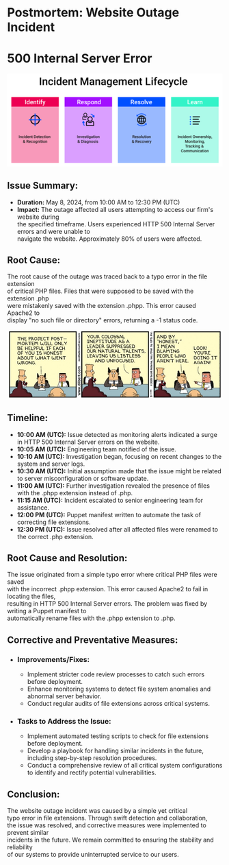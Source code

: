 # Postmortem: Website Outage Incident

# 500 Internal Server Error

![Postmortem](https://github.com/james-eo/alx-system_engineering-devops/blob/main/0x19-postmortem/postmtm.png)

## Issue Summary:

- **Duration:** May 8, 2024, from 10:00 AM to 12:30 PM (UTC)
- **Impact:** The outage affected all users attempting to access our firm's website during  
the specified timeframe. Users experienced HTTP 500 Internal Server errors and were unable to  
navigate the website. Approximately 80% of users were affected.

## Root Cause:  
The root cause of the outage was traced back to a typo error in the file extension  
of critical PHP files. Files that were supposed to be saved with the extension .php  
were mistakenly saved with the extension .phpp. This error caused Apache2 to  
display "no such file or directory" errors, returning a -1 status code.

![Postmortem analysis](https://github.com/james-eo/alx-system_engineering-devops/blob/main/0x19-postmortem/postmtm1.jpeg)

## Timeline:

- **10:00 AM (UTC):** Issue detected as monitoring alerts indicated a surge in HTTP 500 Internal Server errors on the website.  
- **10:05 AM (UTC):** Engineering team notified of the issue.  
- **10:10 AM (UTC):** Investigation began, focusing on recent changes to the system and server logs.  
- **10:30 AM (UTC):** Initial assumption made that the issue might be related to server misconfiguration or software update.  
- **11:00 AM (UTC):** Further investigation revealed the presence of files with the .phpp extension instead of .php.  
- **11:15 AM (UTC):** Incident escalated to senior engineering team for assistance.  
- **12:00 PM (UTC):** Puppet manifest written to automate the task of correcting file extensions.  
- **12:30 PM (UTC):** Issue resolved after all affected files were renamed to the correct .php extension.  

## Root Cause and Resolution:
The issue originated from a simple typo error where critical PHP files were saved  
with the incorrect .phpp extension. This error caused Apache2 to fail in locating the files,  
resulting in HTTP 500 Internal Server errors. The problem was fixed by writing a Puppet manifest to  
automatically rename files with the .phpp extension to .php.

## Corrective and Preventative Measures:

- ### Improvements/Fixes:  
  - Implement stricter code review processes to catch such errors before deployment.  
  - Enhance monitoring systems to detect file system anomalies and abnormal server behavior.  
  - Conduct regular audits of file extensions across critical systems.

- ### Tasks to Address the Issue:  
  - Implement automated testing scripts to check for file extensions before deployment.
  - Develop a playbook for handling similar incidents in the future, including step-by-step resolution procedures.
  - Conduct a comprehensive review of all critical system configurations to identify and rectify potential vulnerabilities.

## Conclusion:
The website outage incident was caused by a simple yet critical  
typo error in file extensions. Through swift detection and collaboration,  
the issue was resolved, and corrective measures were implemented to prevent similar  
incidents in the future. We remain committed to ensuring the stability and reliability  
of our systems to provide uninterrupted service to our users.

